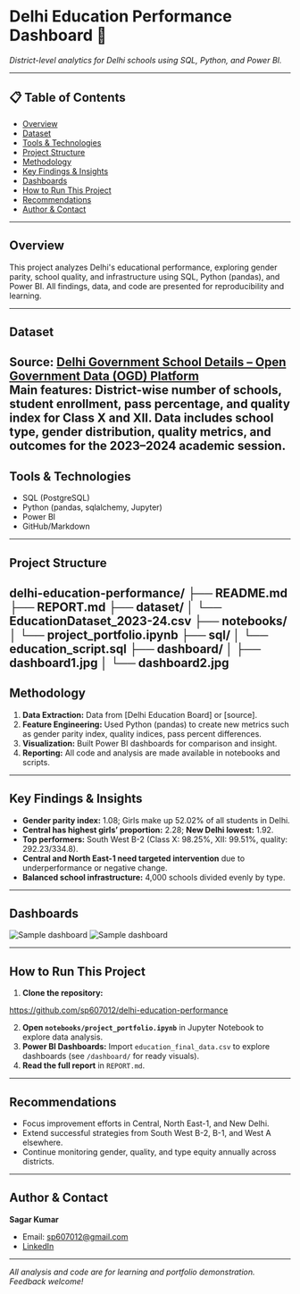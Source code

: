 # Delhi Education Performance Dashboard 🏫

*District-level analytics for Delhi schools using SQL, Python, and Power BI.*

---

## 📋 Table of Contents

- [Overview](#overview)
- [Dataset](#dataset)
- [Tools & Technologies](#tools--technologies)
- [Project Structure](#project-structure)
- [Methodology](#methodology)
- [Key Findings & Insights](#key-findings--insights)
- [Dashboards](#dashboards)
- [How to Run This Project](#how-to-run-this-project)
- [Recommendations](#recommendations)
- [Author & Contact](#author--contact)

---

## Overview

This project analyzes Delhi's educational performance, exploring gender parity, school quality, and infrastructure using SQL, Python (pandas), and Power BI. All findings, data, and code are presented for reproducibility and learning.

---


## Dataset

Source: [Delhi Government School Details – Open Government Data (OGD) Platform](https://www.data.gov.in/catalog/delhi-government-school-details)  
Main features: District-wise number of schools, student enrollment, pass percentage, and quality index for Class X and XII. Data includes school type, gender distribution, quality metrics, and outcomes for the 2023–2024 academic session.
---

## Tools & Technologies

- SQL (PostgreSQL)
- Python (pandas, sqlalchemy, Jupyter)
- Power BI
- GitHub/Markdown

---

## Project Structure
delhi-education-performance/
├── README.md
├── REPORT.md
├── dataset/
│ └── EducationDataset_2023-24.csv
├── notebooks/
│ └── project_portfolio.ipynb
├── sql/
│ └── education_script.sql
├── dashboard/
│ ├── dashboard1.jpg
│ └── dashboard2.jpg
---

## Methodology

1. **Data Extraction:** Data from [Delhi Education Board] or [source].
2. **Feature Engineering:** Used Python (pandas) to create new metrics such as gender parity index, quality indices, pass percent differences.
3. **Visualization:** Built Power BI dashboards for comparison and insight.
4. **Reporting:** All code and analysis are made available in notebooks and scripts.

---

## Key Findings & Insights

- **Gender parity index:** 1.08; Girls make up 52.02% of all students in Delhi.
- **Central has highest girls’ proportion:** 2.28; **New Delhi lowest:** 1.92.
- **Top performers:** South West B-2 (Class X: 98.25%, XII: 99.51%, quality: 292.23/334.8).
- **Central and North East-1 need targeted intervention** due to underperformance or negative change.
- **Balanced school infrastructure:** 4,000 schools divided evenly by type.

---

## Dashboards

![Sample dashboard](dashboard/page1.jpg)
![Sample dashboard](dashboard/page2.jpg)

---

## How to Run This Project

1. **Clone the repository:**

https://github.com/sp607012/delhi-education-performance

2. **Open `notebooks/project_portfolio.ipynb`** in Jupyter Notebook to explore data analysis.
3. **Power BI Dashboards:** Import `education_final_data.csv` to explore dashboards (see `/dashboard/` for ready visuals).
4. **Read the full report** in `REPORT.md`.

---

## Recommendations

- Focus improvement efforts in Central, North East-1, and New Delhi.
- Extend successful strategies from South West B-2, B-1, and West A elsewhere.
- Continue monitoring gender, quality, and type equity annually across districts.

---

## Author & Contact

  **Sagar Kumar**

- Email: sp607012@gmail.com  
- [LinkedIn](https://www.linkedin.com/in/iamsagarkumar)

---

*All analysis and code are for learning and portfolio demonstration. Feedback welcome!*



